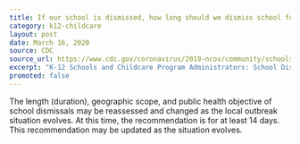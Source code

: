 ```yaml
---
title: If our school is dismissed, how long should we dismiss school for?
category: k12-childcare
layout: post
date: March 16, 2020
source: CDC
source_url: https://www.cdc.gov/coronavirus/2019-ncov/community/schools-childcare/schools-faq.html
excerpt: "K-12 Schools and Childcare Program Administrators: School Dismissals"
promoted: false
---
```


The length (duration), geographic scope, and public health objective of school dismissals may be reassessed and changed as the local outbreak situation evolves. At this time, the recommendation is for at least 14 days. This recommendation may be updated as the situation evolves.
